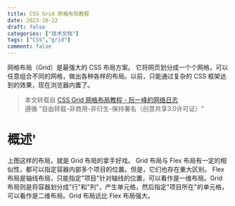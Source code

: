 ```yaml
---
title: CSS Grid 网格布局教程
date: 2023-10-22
draft: false
categories: ["技术文档"]
tags: ["CSS","grid"]
comment: false
---
```


网格布局（Grid）是最强大的 CSS 布局方案。
它将网页划分成一个个网格，可以任意组合不同的网格，做出各种各样的布局。以前，只能通过复杂的 CSS 框架达到的效果，现在浏览器内置了。
<!--more-->

> 本文转载自 [CSS Grid 网格布局教程 - 阮一峰的网络日志](https://www.ruanyifeng.com/blog/2019/03/grid-layout-tutorial.html)\
> 遵循 "自由转载-非商用-非衍生-保持署名（创意共享3.0许可证）"

# 概述'

上图这样的布局，就是 Grid 布局的拿手好戏。
Grid 布局与 Flex 布局有一定的相似性，都可以指定容器内部多个项目的位置。但是，它们也存在重大区别。
Flex 布局是轴线布局，只能指定"项目"针对轴线的位置，可以看作是一维布局。Grid 布局则是将容器划分成"行"和"列"，产生单元格，然后指定"项目所在"的单元格，可以看作是二维布局。Grid 布局远比 Flex 布局强大。
